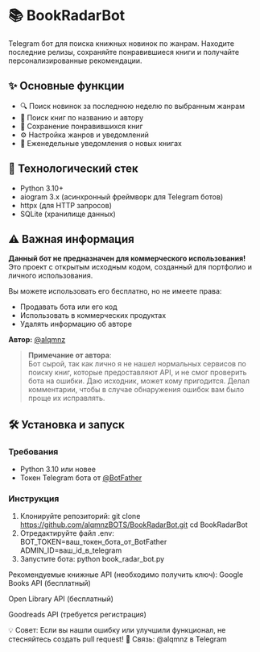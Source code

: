 # 📚 BookRadarBot

Telegram бот для поиска книжных новинок по жанрам. Находите последние релизы, сохраняйте понравившиеся книги и получайте персонализированные рекомендации.


## ✨ Основные функции

- 🔍 Поиск новинок за последнюю неделю по выбранным жанрам
- 📖 Поиск книг по названию и автору
- 💾 Сохранение понравившихся книг
- ⚙️ Настройка жанров и уведомлений
- 🔔 Еженедельные уведомления о новых книгах

## 🚀 Технологический стек

- Python 3.10+
- aiogram 3.x (асинхронный фреймворк для Telegram ботов)
- httpx (для HTTP запросов)
- SQLite (хранилище данных)

## ⚠️ Важная информация

**Данный бот не предназначен для коммерческого использования!**  
Это проект с открытым исходным кодом, созданный для портфолио и личного использования.

Вы можете использовать его бесплатно, но не имеете права:
- Продавать бота или его код
- Использовать в коммерческих продуктах
- Удалять информацию об авторе

**Автор:** [@alqmnz](https://t.me/alqmnz)

> **Примечание от автора**:  
> Бот сырой, так как лично я не нашел нормальных сервисов по поиску книг, которые предоставляют API, и не смог проверить бота на ошибки. Даю исходник, может кому пригодится. Делал комментарии, чтобы в случае обнаружения ошибок вам было проще их исправлять.

## 🛠 Установка и запуск

### Требования
- Python 3.10 или новее
- Токен Telegram бота от [@BotFather](https://t.me/BotFather)

### Инструкция

1. Клонируйте репозиторий:
git clone https://github.com/alqmnzBOTS/BookRadarBot.git
cd BookRadarBot
2. Отредактируйте файл .env:
BOT_TOKEN=ваш_токен_бота_от_BotFather
ADMIN_ID=ваш_id_в_telegram
3. Запустите бота:
python book_radar_bot.py

Рекомендуемые книжные API (необходимо получить ключ):
Google Books API (бесплатный)

Open Library API (бесплатный)

Goodreads API (требуется регистрация)

💡 Совет: Если вы нашли ошибку или улучшили функционал, не стесняйтесь создать pull request!
📧 Связь: @alqmnz в Telegram
